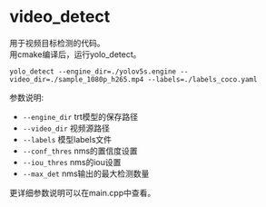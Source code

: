 # video_detect
用于视频目标检测的代码。  
用cmake编译后，运行yolo_detect。

```shell
yolo_detect --engine_dir=./yolov5s.engine --video_dir=./sample_1080p_h265.mp4 --labels=./labels_coco.yaml
```  

参数说明:
- ```--engine_dir``` trt模型的保存路径
- ```--video_dir``` 视频源路径
- ```--labels``` 模型labels文件
- ```--conf_thres``` nms的置信度设置
- ```--iou_thres``` nms的iou设置
- ```--max_det``` nms输出的最大检测数量

更详细参数说明可以在main.cpp中查看。
